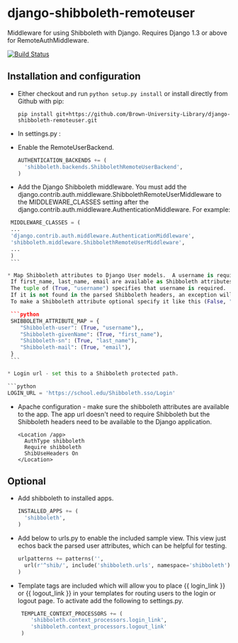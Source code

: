 django-shibboleth-remoteuser
============================

Middleware for using Shibboleth with Django.  Requires Django 1.3 or above for RemoteAuthMiddleware.

[![Build Status](https://secure.travis-ci.org/Brown-University-Library/django-shibboleth-remoteuser.png?branch=master)](http://travis-ci.org/Brown-University-Library/django-shibboleth-remoteuser)

Installation and configuration
------
 * Either checkout and run ```python setup.py install``` or install directly from Github with pip:

   ```
   pip install git+https://github.com/Brown-University-Library/django-shibboleth-remoteuser.git
   ```

 * In settings.py :

  * Enable the RemoteUserBackend.

    ```python
    AUTHENTICATION_BACKENDS += (
      'shibboleth.backends.ShibbolethRemoteUserBackend',
    )
    ```

  * Add the Django Shibboleth middleware.
    You must add the django.contrib.auth.middleware.ShibbolethRemoteUserMiddleware to the MIDDLEWARE_CLASSES setting after the django.contrib.auth.middleware.AuthenticationMiddleware.
    For example:

   ```python
    MIDDLEWARE_CLASSES = (
    ...
    'django.contrib.auth.middleware.AuthenticationMiddleware',
    'shibboleth.middleware.ShibbolethRemoteUserMiddleware',
    ...
    )
    ```

  * Map Shibboleth attributes to Django User models.  A username is required.
    If first_name, last_name, email are available as Shibboleth attributes they will be used to populate the Django User object.
    The tuple of (True, "username") specifies that username is required.
    If it is not found in the parsed Shibboleth headers, an exception will be raised.
    To make a Shibboleth attribute optional specify it like this (False, "optional_attribute).

    ```python
    SHIBBOLETH_ATTRIBUTE_MAP = {
       "Shibboleth-user": (True, "username"),,
       "Shibboleth-givenName": (True, "first_name"),
       "Shibboleth-sn": (True, "last_name"),
       "Shibboleth-mail": (True, "email"),
    }
    ```

  * Login url - set this to a Shibboleth protected path.

   ```python
   LOGIN_URL = 'https://school.edu/Shibboleth.sso/Login'
   ```

 * Apache configuration - make sure the shibboleth attributes are available to the app.  The app url doesn't need to require Shibboleth but the Shibboleth headers need to be available to the Django application.  

    ```
    <Location /app>
      AuthType shibboleth
      Require shibboleth
      ShibUseHeaders On
    </Location>
    ```

Optional
--------
 * Add shibboleth to installed apps.

    ```python
    INSTALLED_APPS += (
      'shibboleth',
    )
    ```

 * Add below to urls.py to enable the included sample view.  This view just echos back the parsed user attributes, which can be helpful for testing.

    ```python
    urlpatterns += patterns('',
      url(r'^shib/', include('shibboleth.urls', namespace='shibboleth')),
    )
    ```

 * Template tags are included which will allow you to place {{ login_link }} or {{ logout_link }} in your templates for routing users to the login or logout page.  To activate add the following to settings.py.

   ```python
    TEMPLATE_CONTEXT_PROCESSORS += (
       'shibboleth.context_processors.login_link',
       'shibboleth.context_processors.logout_link'
    )
   ```


